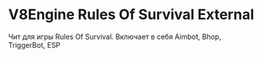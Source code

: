 # V8Engine Rules Of Survival External

Чит для игры Rules Of Survival. Включает в себя Aimbot, Bhop, TriggerBot, ESP
